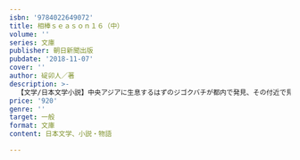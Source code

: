 ```yaml
---
isbn: '9784022649072'
title: 相棒ｓｅａｓｏｎ１６（中）
volume: ''
series: 文庫
publisher: 朝日新聞出版
pubdate: '2018-11-07'
cover: ''
author: 碇卯人／著
description: >-
  【文学/日本文学小説】中央アジアに生息するはずのジゴクバチが都内で発見、その付近で見つかった腐乱遺体は無数の刺された痕があった。外来生物による連続殺人に特命係が挑む「ドグマ」、警視庁副総監襲撃事件と４年前の脅迫事件とのつながりに光を当てる「暗数」など６篇を収録。
price: '920'
genre: ''
target: 一般
format: 文庫
content: 日本文学、小説・物語

---
```

